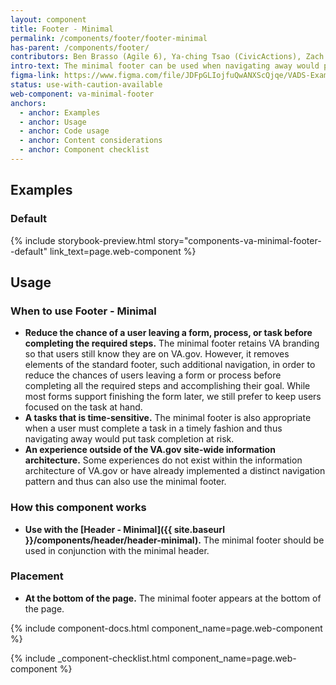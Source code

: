 ```yaml
---
layout: component
title: Footer - Minimal
permalink: /components/footer/footer-minimal
has-parent: /components/footer/
contributors: Ben Brasso (Agile 6), Ya-ching Tsao (CivicActions), Zach Park (Agile 6), Kristen McConnell (Ad Hoc)
intro-text: The minimal footer can be used when navigating away would prevent the user from easily accomplishing their main task.
figma-link: https://www.figma.com/file/JDFpGLIojfuQwANXScQjqe/VADS-Example-Library?type=design&node-id=538-7198&mode=design&t=kPk3dlhnHSGw5X0f-0
status: use-with-caution-available
web-component: va-minimal-footer
anchors:
  - anchor: Examples
  - anchor: Usage
  - anchor: Code usage
  - anchor: Content considerations
  - anchor: Component checklist
---
```


## Examples

### Default

{% include storybook-preview.html story="components-va-minimal-footer--default" link_text=page.web-component %}

## Usage

### When to use Footer - Minimal

* **Reduce the chance of a user leaving a form, process, or task before completing the required steps.** The minimal footer retains VA branding so that users still know they are on VA.gov. However, it removes elements of the standard footer, such additional navigation, in order to reduce the chances of users leaving a form or process before completing all the required steps and accomplishing their goal. While most forms support finishing the form later, we still prefer to keep users focused on the task at hand.
* **A tasks that is time-sensitive.** The minimal footer is also appropriate when a user must complete a task in a timely fashion and thus navigating away would put task completion at risk.
* **An experience outside of the VA.gov site-wide information architecture.** Some experiences do not exist within the information architecture of VA.gov or have already implemented a distinct navigation pattern and thus can also use the minimal footer.

### How this component works

* **Use with the [Header - Minimal]({{ site.baseurl }}/components/header/header-minimal).** The minimal footer should be used in conjunction with the minimal header.

### Placement

* **At the bottom of the page.** The minimal footer appears at the bottom of the page.

{% include component-docs.html component_name=page.web-component %}

{% include _component-checklist.html component_name=page.web-component %}
